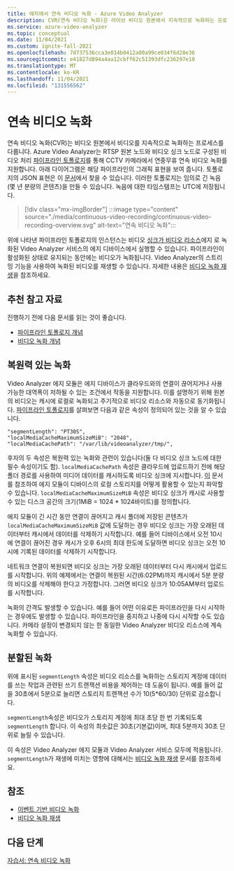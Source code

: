 ```yaml
---
title: 에지에서 연속 비디오 녹화 - Azure Video Analyzer
description: CVR(연속 비디오 녹화)은 라이브 비디오 원본에서 지속적으로 녹화하는 프로세스를 다룹니다. 이 항목에서는 CVR의 내용과 Azure Video Analyzer에서 CVR을 사용하는 방법에 대해 설명합니다.
ms.service: azure-video-analyzer
ms.topic: conceptual
ms.date: 11/04/2021
ms.custom: ignite-fall-2021
ms.openlocfilehash: 7d737536cca3e014b0412a00a99ce034f6d28e36
ms.sourcegitcommit: e41827d894a4aa12cbff62c51393dfc236297e10
ms.translationtype: MT
ms.contentlocale: ko-KR
ms.lasthandoff: 11/04/2021
ms.locfileid: "131556562"
---
```

# <a name="continuous-video-recording"></a>연속 비디오 녹화    

연속 비디오 녹화(CVR)는 비디오 원본에서 비디오를 지속적으로 녹화하는 프로세스를 다룹니다. Azure Video Analyzer는 RTSP 원본 노드와 비디오 싱크 노드로 구성된 비디오 처리 [파이프라인 토폴로지](pipeline.md)를 통해 CCTV 카메라에서 연중무휴 연속 비디오 녹화를 지원합니다. 아래 다이어그램은 해당 파이프라인의 그래픽 표현을 보여 줍니다. 토폴로지의 JSON 표현은 이 [문서](https://raw.githubusercontent.com/Azure/video-analyzer/main/pipelines/live/topologies/cvr-video-sink/topology.json)에서 찾을 수 있습니다. 이러한 토폴로지는 임의로 긴 녹음(몇 년 분량의 콘텐츠)을 만들 수 있습니다. 녹음에 대한 타임스탬프는 UTC에 저장됩니다.  

> [!div class="mx-imgBorder"]
> :::image type="content" source="./media/continuous-video-recording/continuous-video-recording-overview.svg" alt-text="연속 비디오 녹화":::

위에 나타낸 파이프라인 토폴로지의 인스턴스는 비디오 [싱크가 비디오 리소스](terminology.md#video)에지 로 녹화된 Video Analyzer 서비스의 에지 디바이스에서 실행할 수 있습니다. 파이프라인이 활성화된 상태로 유지되는 동안에는 비디오가 녹화됩니다. Video Analyzer의 스트리밍 기능을 사용하여 녹화된 비디오를 재생할 수 있습니다. 자세한 내용은 [비디오 녹화 재생](playback-recordings-how-to.md)을 참조하세요.

## <a name="suggested-pre-reading"></a>추천 참고 자료  

진행하기 전에 다음 문서를 읽는 것이 좋습니다.

* [파이프라인 토폴로지 개념](pipeline.md)
* [비디오 녹화 개념](video-recording.md) 
 
## <a name="resilient-recording"></a>복원력 있는 녹화

Video Analyzer 에지 모듈은 에지 디바이스가 클라우드와의 연결이 끊어지거나 사용 가능한 대역폭이 저하될 수 있는 조건에서 작동을 지원합니다. 이를 설명하기 위해 원본의 비디오는 캐시에 로컬로 녹화되고 주기적으로 비디오 리소스와 자동으로 동기화됩니다. [파이프라인 토폴로지](https://raw.githubusercontent.com/Azure/video-analyzer/main/pipelines/live/topologies/cvr-video-sink/topology.json)를 살펴보면 다음과 같은 속성이 정의되어 있는 것을 알 수 있습니다.

```
"segmentLength": "PT30S",
"localMediaCacheMaximumSizeMiB": "2048",
"localMediaCachePath": "/var/lib/videoanalyzer/tmp/",
```

후자의 두 속성은 복원력 있는 녹화와 관련이 있습니다(둘 다 비디오 싱크 노드에 대한 필수 속성이기도 함). `localMediaCachePath` 속성은 클라우드에 업로드하기 전에 해당 폴더 경로를 사용하여 미디어 데이터를 캐시하도록 비디오 싱크에 지시합니다. [이](../../iot-edge/how-to-access-host-storage-from-module.md) 문서를 참조하여 에지 모듈이 디바이스의 로컬 스토리지를 어떻게 활용할 수 있는지 파악할 수 있습니다. `localMediaCacheMaximumSizeMiB` 속성은 비디오 싱크가 캐시로 사용할 수 있는 디스크 공간의 크기(1MiB = 1024 * 1024바이트)를 정의합니다. 

에지 모듈이 긴 시간 동안 연결이 끊어지고 캐시 폴더에 저장된 콘텐츠가 `localMediaCacheMaximumSizeMiB` 값에 도달하는 경우 비디오 싱크는 가장 오래된 데이터부터 캐시에서 데이터를 삭제하기 시작합니다. 예를 들어 디바이스에서 오전 10시에 연결이 끊어진 경우 캐시가 오후 6시의 최대 한도에 도달하면 비디오 싱크는 오전 10시에 기록된 데이터를 삭제하기 시작합니다. 

네트워크 연결이 복원되면 비디오 싱크는 가장 오래된 데이터부터 다시 캐시에서 업로드를 시작합니다. 위의 예제에서는 연결이 복원된 시간(6:02PM)까지 캐시에서 5분 분량의 비디오를 삭제해야 한다고 가정합니다. 그러면 비디오 싱크가 10:05AM부터 업로드를 시작합니다.

녹화의 간격도 발생할 수 있습니다. 예를 들어 어떤 이유로든 파이프라인을 다시 시작하는 경우에도 발생할 수 있습니다. 파이프라인을 중지하고 나중에 다시 시작할 수도 있습니다. 카메라 설정이 변경되지 않는 한 동일한 Video Analyzer 비디오 리소스에 계속 녹화할 수 있습니다.

## <a name="segmented-recording"></a>분할된 녹화  

위에 표시된 `segmentLength` 속성은 비디오 리소스를 녹화하는 스토리지 계정에 데이터를 쓰는 작업과 관련된 쓰기 트랜잭션 비용을 제어하는 데 도움이 됩니다. 예를 들어 값을 30초에서 5분으로 늘리면 스토리지 트랜잭션 수가 10(5*60/30) 단위로 감소합니다.

`segmentLength`속성은 비디오가 스토리지 계정에 최대 초당 한 번 기록되도록 `segmentLength` 합니다. 이 속성의 최솟값은 30초(기본값)이며, 최대 5분까지 30초 단위로 늘릴 수 있습니다.

이 속성은 Video Analyzer 에지 모듈과 Video Analyzer 서비스 모두에 적용됩니다. `segmentLength`가 재생에 미치는 영향에 대해서는 [비디오 녹화 재생](playback-recordings-how-to.md) 문서를 참조하세요.

## <a name="see-also"></a>참조

* [이벤트 기반 비디오 녹화](event-based-video-recording-concept.md) 
* [비디오 녹화 재생](playback-recordings-how-to.md) 

## <a name="next-steps"></a>다음 단계

[자습서: 연속 비디오 녹화](edge/use-continuous-video-recording.md) 
